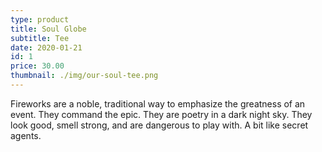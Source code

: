```yaml
---
type: product
title: Soul Globe
subtitle: Tee
date: 2020-01-21
id: 1
price: 30.00
thumbnail: ./img/our-soul-tee.png
---
```


Fireworks are a noble, traditional way to emphasize the greatness of an event. They command the epic. They are poetry in a dark night sky. They look good, smell strong, and are dangerous to play with. A bit like secret agents.
